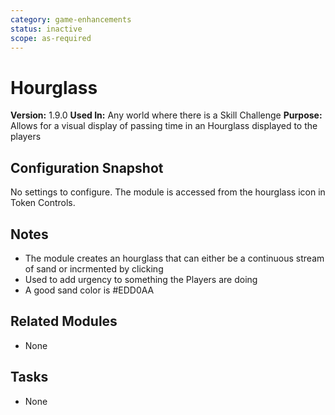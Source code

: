 ```yaml
---
category: game-enhancements
status: inactive
scope: as-required
---
```


# Hourglass

**Version:** 1.9.0
**Used In:** Any world where there is a Skill Challenge
**Purpose:** Allows for a visual display of passing time in an Hourglass displayed to the players

## Configuration Snapshot

No settings to configure. The module is accessed from the hourglass icon in Token Controls.

## Notes

- The module creates an hourglass that can either be a continuous stream of sand or incrmented by clicking
- Used to add urgency to something the Players are doing
- A good sand color is #EDD0AA

## Related Modules

- None

## Tasks

- None

